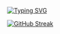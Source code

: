 [![Typing SVG](https://readme-typing-svg.demolab.com?font=Fira+Code&duration=3500&pause=1000&center=true&multiline=true&random=false&width=435&lines=Gjorgji+Strezoski;Computer+Vision+%7C+Software+Engineering+%7C+)](https://git.io/typing-svg)


[![GitHub Streak](https://github-readme-streak-stats.herokuapp.com?user=gstrezoski&theme=gruvbox&exclude_days=Sun%2CSat)](https://git.io/streak-stats)
<!--
**gstrezoski/gstrezoski** is a ✨ _special_ ✨ repository because its `README.md` (this file) appears on your GitHub profile.

Here are some ideas to get you started:

- 🔭 I’m currently working on ...
- 🌱 I’m currently learning ...
- 👯 I’m looking to collaborate on ...
- 🤔 I’m looking for help with ...
- 💬 Ask me about ...
- 📫 How to reach me: ...
- 😄 Pronouns: ...
- ⚡ Fun fact: ...
-->
